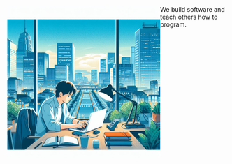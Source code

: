 
<img src="https://github.com/nenkan/.github/raw/main/profile/developer-working.jpeg" alt="developer working" width="350" align="left">
We build software and teach others how to program.